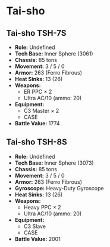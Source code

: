 # Tai-sho
## Tai-sho TSH-7S
- **Role:** Undefined
- **Tech Base:** Inner Sphere (3061)
- **Chassis:** 85 tons
- **Movement:** 3 / 5 / 0
- **Armor:** 263 (Ferro Fibrous)
- **Heat Sinks:** 13 (26)
- **Weapons:**
  - ER PPC × 2
  - Ultra AC/10 (ammo: 20)
- **Equipment:**
  - C3 Master × 2
  - CASE
- **Battle Value:** 1774

## Tai-sho TSH-8S
- **Role:** Undefined
- **Tech Base:** Inner Sphere (3073)
- **Chassis:** 85 tons
- **Movement:** 3 / 5 / 0
- **Armor:** 263 (Ferro Fibrous)
- **Gyroscope:** Heavy-Duty Gyroscope
- **Heat Sinks:** 13 (26)
- **Weapons:**
  - Heavy PPC × 2
  - Ultra AC/10 (ammo: 20)
- **Equipment:**
  - C3 Slave
  - CASE
- **Battle Value:** 2001

